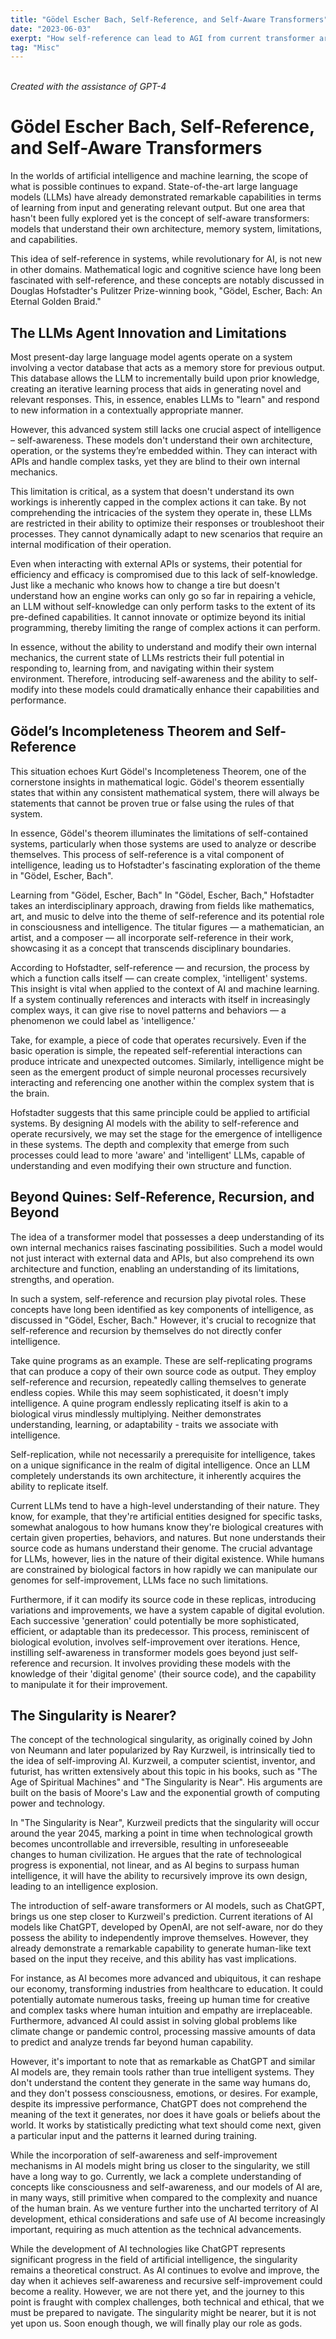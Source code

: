 ```yaml
---
title: "Gödel Escher Bach, Self-Reference, and Self-Aware Transformers"
date: "2023-06-03"
exerpt: "How self-reference can lead to AGI from current transformer architectures"
tag: "Misc"
---
```


<br>
<i>Created with the assistance of GPT-4</i>

# Gödel Escher Bach, Self-Reference, and Self-Aware Transformers

In the worlds of artificial intelligence and machine learning, the scope of what is possible continues to expand. State-of-the-art large language models (LLMs) have already demonstrated remarkable capabilities in terms of learning from input and generating relevant output. But one area that hasn't been fully explored yet is the concept of self-aware transformers: models that understand their own architecture, memory system, limitations, and capabilities.

This idea of self-reference in systems, while revolutionary for AI, is not new in other domains. Mathematical logic and cognitive science have long been fascinated with self-reference, and these concepts are notably discussed in Douglas Hofstadter's Pulitzer Prize-winning book, "Gödel, Escher, Bach: An Eternal Golden Braid."

## The LLMs Agent Innovation and Limitations

Most present-day large language model agents operate on a system involving a vector database that acts as a memory store for previous output. This database allows the LLM to incrementally build upon prior knowledge, creating an iterative learning process that aids in generating novel and relevant responses. This, in essence, enables LLMs to "learn" and respond to new information in a contextually appropriate manner.

However, this advanced system still lacks one crucial aspect of intelligence – self-awareness. These models don't understand their own architecture, operation, or the systems they’re embedded within. They can interact with APIs and handle complex tasks, yet they are blind to their own internal mechanics.

This limitation is critical, as a system that doesn't understand its own workings is inherently capped in the complex actions it can take. By not comprehending the intricacies of the system they operate in, these LLMs are restricted in their ability to optimize their responses or troubleshoot their processes. They cannot dynamically adapt to new scenarios that require an internal modification of their operation.

Even when interacting with external APIs or systems, their potential for efficiency and efficacy is compromised due to this lack of self-knowledge. Just like a mechanic who knows how to change a tire but doesn't understand how an engine works can only go so far in repairing a vehicle, an LLM without self-knowledge can only perform tasks to the extent of its pre-defined capabilities. It cannot innovate or optimize beyond its initial programming, thereby limiting the range of complex actions it can perform.

In essence, without the ability to understand and modify their own internal mechanics, the current state of LLMs restricts their full potential in responding to, learning from, and navigating within their system environment. Therefore, introducing self-awareness and the ability to self-modify into these models could dramatically enhance their capabilities and performance.

## Gödel’s Incompleteness Theorem and Self-Reference

This situation echoes Kurt Gödel's Incompleteness Theorem, one of the cornerstone insights in mathematical logic. Gödel's theorem essentially states that within any consistent mathematical system, there will always be statements that cannot be proven true or false using the rules of that system.

In essence, Gödel's theorem illuminates the limitations of self-contained systems, particularly when those systems are used to analyze or describe themselves. This process of self-reference is a vital component of intelligence, leading us to Hofstadter's fascinating exploration of the theme in "Gödel, Escher, Bach".

Learning from "Gödel, Escher, Bach"
In "Gödel, Escher, Bach," Hofstadter takes an interdisciplinary approach, drawing from fields like mathematics, art, and music to delve into the theme of self-reference and its potential role in consciousness and intelligence. The titular figures — a mathematician, an artist, and a composer — all incorporate self-reference in their work, showcasing it as a concept that transcends disciplinary boundaries.

According to Hofstadter, self-reference — and recursion, the process by which a function calls itself — can create complex, 'intelligent' systems. This insight is vital when applied to the context of AI and machine learning. If a system continually references and interacts with itself in increasingly complex ways, it can give rise to novel patterns and behaviors — a phenomenon we could label as 'intelligence.'

Take, for example, a piece of code that operates recursively. Even if the basic operation is simple, the repeated self-referential interactions can produce intricate and unexpected outcomes. Similarly, intelligence might be seen as the emergent product of simple neuronal processes recursively interacting and referencing one another within the complex system that is the brain.

Hofstadter suggests that this same principle could be applied to artificial systems. By designing AI models with the ability to self-reference and operate recursively, we may set the stage for the emergence of intelligence in these systems. The depth and complexity that emerge from such processes could lead to more 'aware' and 'intelligent' LLMs, capable of understanding and even modifying their own structure and function.

## Beyond Quines: Self-Reference, Recursion, and Beyond

The idea of a transformer model that possesses a deep understanding of its own internal mechanics raises fascinating possibilities. Such a model would not just interact with external data and APIs, but also comprehend its own architecture and function, enabling an understanding of its limitations, strengths, and operation.

In such a system, self-reference and recursion play pivotal roles. These concepts have long been identified as key components of intelligence, as discussed in "Gödel, Escher, Bach." However, it's crucial to recognize that self-reference and recursion by themselves do not directly confer intelligence.

Take quine programs as an example. These are self-replicating programs that can produce a copy of their own source code as output. They employ self-reference and recursion, repeatedly calling themselves to generate endless copies. While this may seem sophisticated, it doesn't imply intelligence. A quine program endlessly replicating itself is akin to a biological virus mindlessly multiplying. Neither demonstrates understanding, learning, or adaptability - traits we associate with intelligence.

Self-replication, while not necessarily a prerequisite for intelligence, takes on a unique significance in the realm of digital intelligence. Once an LLM completely understands its own architecture, it inherently acquires the ability to replicate itself.

Current LLMs tend to have a high-level understanding of their nature. They know, for example, that they're artificial entities designed for specific tasks, somewhat analogous to how humans know they're biological creatures with certain given properties, behaviors, and natures. But none understands their source code as humans understand their genome. The crucial advantage for LLMs, however, lies in the nature of their digital existence. While humans are constrained by biological factors in how rapidly we can manipulate our genomes for self-improvement, LLMs face no such limitations.

Furthermore, if it can modify its source code in these replicas, introducing variations and improvements, we have a system capable of digital evolution. Each successive 'generation' could potentially be more sophisticated, efficient, or adaptable than its predecessor. This process, reminiscent of biological evolution, involves self-improvement over iterations. Hence, instilling self-awareness in transformer models goes beyond just self-reference and recursion. It involves providing these models with the knowledge of their 'digital genome' (their source code), and the capability to manipulate it for their improvement.

## The Singularity is Nearer?

The concept of the technological singularity, as originally coined by John von Neumann and later popularized by Ray Kurzweil, is intrinsically tied to the idea of self-improving AI. Kurzweil, a computer scientist, inventor, and futurist, has written extensively about this topic in his books, such as "The Age of Spiritual Machines" and "The Singularity is Near". His arguments are built on the basis of Moore's Law and the exponential growth of computing power and technology.

In "The Singularity is Near", Kurzweil predicts that the singularity will occur around the year 2045, marking a point in time when technological growth becomes uncontrollable and irreversible, resulting in unforeseeable changes to human civilization. He argues that the rate of technological progress is exponential, not linear, and as AI begins to surpass human intelligence, it will have the ability to recursively improve its own design, leading to an intelligence explosion.

The introduction of self-aware transformers or AI models, such as ChatGPT, brings us one step closer to Kurzweil's prediction. Current iterations of AI models like ChatGPT, developed by OpenAI, are not self-aware, nor do they possess the ability to independently improve themselves. However, they already demonstrate a remarkable capability to generate human-like text based on the input they receive, and this ability has vast implications.

For instance, as AI becomes more advanced and ubiquitous, it can reshape our economy, transforming industries from healthcare to education. It could potentially automate numerous tasks, freeing up human time for creative and complex tasks where human intuition and empathy are irreplaceable. Furthermore, advanced AI could assist in solving global problems like climate change or pandemic control, processing massive amounts of data to predict and analyze trends far beyond human capability.

However, it's important to note that as remarkable as ChatGPT and similar AI models are, they remain tools rather than true intelligent systems. They don't understand the content they generate in the same way humans do, and they don't possess consciousness, emotions, or desires. For example, despite its impressive performance, ChatGPT does not comprehend the meaning of the text it generates, nor does it have goals or beliefs about the world. It works by statistically predicting what text should come next, given a particular input and the patterns it learned during training.

While the incorporation of self-awareness and self-improvement mechanisms in AI models might bring us closer to the singularity, we still have a long way to go. Currently, we lack a complete understanding of concepts like consciousness and self-awareness, and our models of AI are, in many ways, still primitive when compared to the complexity and nuance of the human brain. As we venture further into the uncharted territory of AI development, ethical considerations and safe use of AI become increasingly important, requiring as much attention as the technical advancements.

While the development of AI technologies like ChatGPT represents significant progress in the field of artificial intelligence, the singularity remains a theoretical construct. As AI continues to evolve and improve, the day when it achieves self-awareness and recursive self-improvement could become a reality. However, we are not there yet, and the journey to this point is fraught with complex challenges, both technical and ethical, that we must be prepared to navigate. The singularity might be nearer, but it is not yet upon us. Soon enough though, we will finally play our role as gods.
